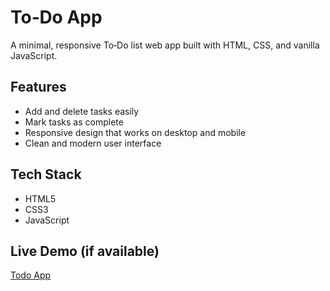 #  To‑Do App

A minimal, responsive To‑Do list web app built with HTML, CSS, and vanilla JavaScript.


## Features
- Add and delete tasks easily
- Mark tasks as complete
- Responsive design that works on desktop and mobile
- Clean and modern user interface


## Tech Stack
- HTML5
- CSS3
- JavaScript

## Live Demo (if available)

[Todo App](https://tamunokuro.github.io/todo-list/dist/)


